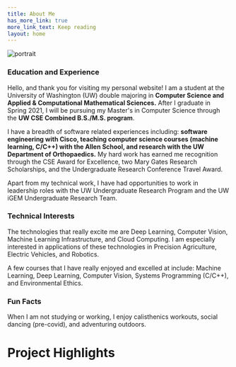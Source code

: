 ```yaml
---
title: About Me
has_more_link: true
more_link_text: Keep reading
layout: home
---
```

![portrait]({{site.baseurl}}/images/me_small.jpg)
### Education and Experience
Hello, and thank you for visiting my personal website! I am a student at the University of Washington (UW) double majoring in **Computer Science and Applied & Computational Mathematical Sciences.** After I graduate in Spring 2021, I will be pursuing my Master's in Computer Science through the **UW CSE Combined B.S./M.S. program**.

I have a breadth of software related experiences including: **software engineering with Cisco, teaching computer science courses (machine learning, C/C++) with the Allen School, and research with the UW Department of Orthopaedics.** My hard work has earned me recognition through the CSE Award for Excellence, two Mary Gates Research Scholarships, and the Undergraduate Research Conference Travel Award.

Apart from my technical work, I have had opportunities to work in leadership roles with the UW Undergraduate Research Program and the UW iGEM Undergraduate Research Team.

### Technical Interests

The technologies that really excite me are Deep Learning, Computer Vision, Machine Learning Infrastructure, and Cloud Computing. I am especially interested in applications of these technologies in Precision Agriculture, Electric Vehicles, and Robotics.

A few courses that I have really enjoyed and excelled at include: Machine Learning, Deep Learning, Computer Vision, Systems Programming (C/C++), and Environmental Ethics.


### Fun Facts
When I am not studying or working, I enjoy calisthenics workouts, social dancing (pre-covid), and adventuring outdoors.



# Project Highlights
